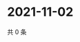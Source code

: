 # 2021-11-02

共 0 条

<!-- BEGIN WEIBO -->
<!-- 最后更新时间 Tue Nov 02 2021 09:54:50 GMT+0800 (China Standard Time) -->

<!-- END WEIBO -->
